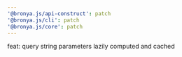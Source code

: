 ```yaml
---
'@bronya.js/api-construct': patch
'@bronya.js/cli': patch
'@bronya.js/core': patch
---
```


feat: query string parameters lazily computed and cached
